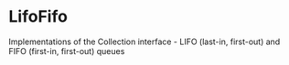 # LifoFifo
Implementations of the Collection interface - LIFO (last-in, first-out) and FIFO (first-in, first-out) queues
